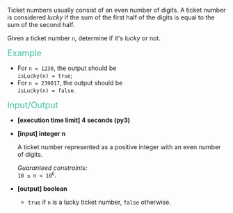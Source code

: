 <div class="markdown"><p>Ticket numbers usually consist of an even number of digits. A ticket number is considered <em>lucky</em> if the sum of the first half of the digits is equal to the sum of the second half.</p>
<p>Given a ticket number <code>n</code>, determine if it's <em>lucky</em> or not.</p>
<p><span style="color:#44BFA3;font-size:1.4em;">Example</span></p>
<ul>
<li>For <code>n = 1230</code>, the output should be<br>
<code>isLucky(n) = true</code>;</li>
<li>For <code>n = 239017</code>, the output should be<br>
<code>isLucky(n) = false</code>.</li>
</ul>
<p><span style="color:#44BFA3;font-size:1.4em;">Input/Output</span></p>
<ul>
<li>
<p><strong>[execution time limit] 4 seconds (py3)</strong></p>
</li>
<li>
<p><strong>[input] integer n</strong></p>
<p>A ticket number represented as a positive integer with an even number of digits.</p>
<p><em>Guaranteed constraints:</em><br>
<code>10 ≤ n &lt; 10<sup>6</sup></code>.</p>
</li>
<li>
<p><strong>[output] boolean</strong></p>
<ul>
<li><code>true</code> if <code>n</code> is a lucky ticket number, <code>false</code> otherwise.</li>
</div>